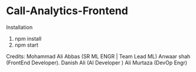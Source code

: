 # Call-Analytics-Frontend
Installation
1) npm install
2) npm start


Credits:
Mohammad Ali Abbas (SR ML ENGR | Team Lead ML)
Anwaar shah (FrontEnd Developer).
Danish Ali (AI Developer )
Ali Murtaza (DevOp Engr)
